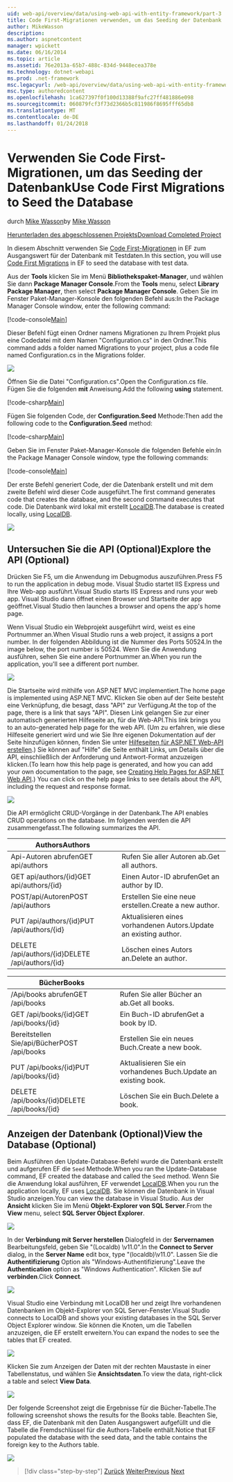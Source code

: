```yaml
---
uid: web-api/overview/data/using-web-api-with-entity-framework/part-3
title: Code First-Migrationen verwenden, um das Seeding der Datenbank | Microsoft Docs
author: MikeWasson
description: 
ms.author: aspnetcontent
manager: wpickett
ms.date: 06/16/2014
ms.topic: article
ms.assetid: 76e2013a-65b7-488c-834d-9448ecea378e
ms.technology: dotnet-webapi
ms.prod: .net-framework
msc.legacyurl: /web-api/overview/data/using-web-api-with-entity-framework/part-3
msc.type: authoredcontent
ms.openlocfilehash: 1ca627397f0f100d13388f9afc27ff481886e098
ms.sourcegitcommit: 060879fcf3f73d2366b5c811986f8695fff65db8
ms.translationtype: MT
ms.contentlocale: de-DE
ms.lasthandoff: 01/24/2018
---
```

<a name="use-code-first-migrations-to-seed-the-database"></a><span data-ttu-id="ea66c-102">Verwenden Sie Code First-Migrationen, um das Seeding der Datenbank</span><span class="sxs-lookup"><span data-stu-id="ea66c-102">Use Code First Migrations to Seed the Database</span></span>
====================
<span data-ttu-id="ea66c-103">durch [Mike Wasson](https://github.com/MikeWasson)</span><span class="sxs-lookup"><span data-stu-id="ea66c-103">by [Mike Wasson](https://github.com/MikeWasson)</span></span>

[<span data-ttu-id="ea66c-104">Herunterladen des abgeschlossenen Projekts</span><span class="sxs-lookup"><span data-stu-id="ea66c-104">Download Completed Project</span></span>](https://github.com/MikeWasson/BookService)

<span data-ttu-id="ea66c-105">In diesem Abschnitt verwenden Sie [Code First-Migrationen](https://msdn.microsoft.com/data/jj591621) in EF zum Ausgangswert für der Datenbank mit Testdaten.</span><span class="sxs-lookup"><span data-stu-id="ea66c-105">In this section, you will use [Code First Migrations](https://msdn.microsoft.com/data/jj591621) in EF to seed the database with test data.</span></span>

<span data-ttu-id="ea66c-106">Aus der **Tools** klicken Sie im Menü **Bibliothekspaket-Manager**, und wählen Sie dann **Package Manager Console**.</span><span class="sxs-lookup"><span data-stu-id="ea66c-106">From the **Tools** menu, select **Library Package Manager**, then select **Package Manager Console**.</span></span> <span data-ttu-id="ea66c-107">Geben Sie im Fenster Paket-Manager-Konsole den folgenden Befehl aus:</span><span class="sxs-lookup"><span data-stu-id="ea66c-107">In the Package Manager Console window, enter the following command:</span></span>

[!code-console[Main](part-3/samples/sample1.cmd)]

<span data-ttu-id="ea66c-108">Dieser Befehl fügt einen Ordner namens Migrationen zu Ihrem Projekt plus eine Codedatei mit dem Namen "Configuration.cs" in den Ordner.</span><span class="sxs-lookup"><span data-stu-id="ea66c-108">This command adds a folder named Migrations to your project, plus a code file named Configuration.cs in the Migrations folder.</span></span>

![](part-3/_static/image1.png)

<span data-ttu-id="ea66c-109">Öffnen Sie die Datei "Configuration.cs".</span><span class="sxs-lookup"><span data-stu-id="ea66c-109">Open the Configuration.cs file.</span></span> <span data-ttu-id="ea66c-110">Fügen Sie die folgenden **mit** Anweisung.</span><span class="sxs-lookup"><span data-stu-id="ea66c-110">Add the following **using** statement.</span></span>

[!code-csharp[Main](part-3/samples/sample2.cs)]

<span data-ttu-id="ea66c-111">Fügen Sie folgenden Code, der **Configuration.Seed** Methode:</span><span class="sxs-lookup"><span data-stu-id="ea66c-111">Then add the following code to the **Configuration.Seed** method:</span></span>

[!code-csharp[Main](part-3/samples/sample3.cs)]

<span data-ttu-id="ea66c-112">Geben Sie im Fenster Paket-Manager-Konsole die folgenden Befehle ein:</span><span class="sxs-lookup"><span data-stu-id="ea66c-112">In the Package Manager Console window, type the following commands:</span></span>

[!code-console[Main](part-3/samples/sample4.cmd)]

<span data-ttu-id="ea66c-113">Der erste Befehl generiert Code, der die Datenbank erstellt und mit dem zweite Befehl wird dieser Code ausgeführt.</span><span class="sxs-lookup"><span data-stu-id="ea66c-113">The first command generates code that creates the database, and the second command executes that code.</span></span> <span data-ttu-id="ea66c-114">Die Datenbank wird lokal mit erstellt [LocalDB](https://msdn.microsoft.com/library/hh510202.aspx).</span><span class="sxs-lookup"><span data-stu-id="ea66c-114">The database is created locally, using [LocalDB](https://msdn.microsoft.com/library/hh510202.aspx).</span></span>

![](part-3/_static/image2.png)

## <a name="explore-the-api-optional"></a><span data-ttu-id="ea66c-115">Untersuchen Sie die API (Optional)</span><span class="sxs-lookup"><span data-stu-id="ea66c-115">Explore the API (Optional)</span></span>

<span data-ttu-id="ea66c-116">Drücken Sie F5, um die Anwendung im Debugmodus auszuführen.</span><span class="sxs-lookup"><span data-stu-id="ea66c-116">Press F5 to run the application in debug mode.</span></span> <span data-ttu-id="ea66c-117">Visual Studio startet IIS Express und Ihre Web-app ausführt.</span><span class="sxs-lookup"><span data-stu-id="ea66c-117">Visual Studio starts IIS Express and runs your web app.</span></span> <span data-ttu-id="ea66c-118">Visual Studio dann öffnet einen Browser und Startseite der app geöffnet.</span><span class="sxs-lookup"><span data-stu-id="ea66c-118">Visual Studio then launches a browser and opens the app's home page.</span></span>

<span data-ttu-id="ea66c-119">Wenn Visual Studio ein Webprojekt ausgeführt wird, weist es eine Portnummer an.</span><span class="sxs-lookup"><span data-stu-id="ea66c-119">When Visual Studio runs a web project, it assigns a port number.</span></span> <span data-ttu-id="ea66c-120">In der folgenden Abbildung ist die Nummer des Ports 50524.</span><span class="sxs-lookup"><span data-stu-id="ea66c-120">In the image below, the port number is 50524.</span></span> <span data-ttu-id="ea66c-121">Wenn Sie die Anwendung ausführen, sehen Sie eine andere Portnummer an.</span><span class="sxs-lookup"><span data-stu-id="ea66c-121">When you run the application, you'll see a different port number.</span></span>

![](part-3/_static/image3.png)

<span data-ttu-id="ea66c-122">Die Startseite wird mithilfe von ASP.NET MVC implementiert.</span><span class="sxs-lookup"><span data-stu-id="ea66c-122">The home page is implemented using ASP.NET MVC.</span></span> <span data-ttu-id="ea66c-123">Klicken Sie oben auf der Seite besteht eine Verknüpfung, die besagt, dass "API" zur Verfügung.</span><span class="sxs-lookup"><span data-stu-id="ea66c-123">At the top of the page, there is a link that says "API".</span></span> <span data-ttu-id="ea66c-124">Diesen Link gelangen Sie zur einer automatisch generierten Hilfeseite an, für die Web-API.</span><span class="sxs-lookup"><span data-stu-id="ea66c-124">This link brings you to an auto-generated help page for the web API.</span></span> <span data-ttu-id="ea66c-125">(Um zu erfahren, wie diese Hilfeseite generiert wird und wie Sie Ihre eigenen Dokumentation auf der Seite hinzufügen können, finden Sie unter [Hilfeseiten für ASP.NET Web-API erstellen](../../getting-started-with-aspnet-web-api/creating-api-help-pages.md).) Sie können auf "Hilfe" die Seite enthält Links, um Details über die API, einschließlich der Anforderung und Antwort-Format anzuzeigen klicken.</span><span class="sxs-lookup"><span data-stu-id="ea66c-125">(To learn how this help page is generated, and how you can add your own documentation to the page, see [Creating Help Pages for ASP.NET Web API](../../getting-started-with-aspnet-web-api/creating-api-help-pages.md).) You can click on the help page links to see details about the API, including the request and response format.</span></span>

![](part-3/_static/image4.png)

<span data-ttu-id="ea66c-126">Die API ermöglicht CRUD-Vorgänge in der Datenbank.</span><span class="sxs-lookup"><span data-stu-id="ea66c-126">The API enables CRUD operations on the database.</span></span> <span data-ttu-id="ea66c-127">Im folgenden werden die API zusammengefasst.</span><span class="sxs-lookup"><span data-stu-id="ea66c-127">The following summarizes the API.</span></span>

| <span data-ttu-id="ea66c-128">Authors</span><span class="sxs-lookup"><span data-stu-id="ea66c-128">Authors</span></span> |  |
| --- | -- |
| <span data-ttu-id="ea66c-129">Api-Autoren abrufen</span><span class="sxs-lookup"><span data-stu-id="ea66c-129">GET api/authors</span></span> | <span data-ttu-id="ea66c-130">Rufen Sie aller Autoren ab.</span><span class="sxs-lookup"><span data-stu-id="ea66c-130">Get all authors.</span></span> |
| <span data-ttu-id="ea66c-131">GET api/authors/{id}</span><span class="sxs-lookup"><span data-stu-id="ea66c-131">GET api/authors/{id}</span></span> | <span data-ttu-id="ea66c-132">Einen Autor-ID abrufen</span><span class="sxs-lookup"><span data-stu-id="ea66c-132">Get an author by ID.</span></span> |
| <span data-ttu-id="ea66c-133">POST/api/Autoren</span><span class="sxs-lookup"><span data-stu-id="ea66c-133">POST /api/authors</span></span> | <span data-ttu-id="ea66c-134">Erstellen Sie eine neue erstellen.</span><span class="sxs-lookup"><span data-stu-id="ea66c-134">Create a new author.</span></span> |
| <span data-ttu-id="ea66c-135">PUT /api/authors/{id}</span><span class="sxs-lookup"><span data-stu-id="ea66c-135">PUT /api/authors/{id}</span></span> | <span data-ttu-id="ea66c-136">Aktualisieren eines vorhandenen Autors.</span><span class="sxs-lookup"><span data-stu-id="ea66c-136">Update an existing author.</span></span> |
| <span data-ttu-id="ea66c-137">DELETE /api/authors/{id}</span><span class="sxs-lookup"><span data-stu-id="ea66c-137">DELETE /api/authors/{id}</span></span> | <span data-ttu-id="ea66c-138">Löschen eines Autors an.</span><span class="sxs-lookup"><span data-stu-id="ea66c-138">Delete an author.</span></span> |

| <span data-ttu-id="ea66c-139">Bücher</span><span class="sxs-lookup"><span data-stu-id="ea66c-139">Books</span></span> |  |
| --- | -- |
| <span data-ttu-id="ea66c-140">/Api/books abrufen</span><span class="sxs-lookup"><span data-stu-id="ea66c-140">GET /api/books</span></span> | <span data-ttu-id="ea66c-141">Rufen Sie aller Bücher an ab.</span><span class="sxs-lookup"><span data-stu-id="ea66c-141">Get all books.</span></span> |
| <span data-ttu-id="ea66c-142">GET /api/books/{id}</span><span class="sxs-lookup"><span data-stu-id="ea66c-142">GET /api/books/{id}</span></span> | <span data-ttu-id="ea66c-143">Ein Buch-ID abrufen</span><span class="sxs-lookup"><span data-stu-id="ea66c-143">Get a book by ID.</span></span> |
| <span data-ttu-id="ea66c-144">Bereitstellen Sie/api/Bücher</span><span class="sxs-lookup"><span data-stu-id="ea66c-144">POST /api/books</span></span> | <span data-ttu-id="ea66c-145">Erstellen Sie ein neues Buch.</span><span class="sxs-lookup"><span data-stu-id="ea66c-145">Create a new book.</span></span> |
| <span data-ttu-id="ea66c-146">PUT /api/books/{id}</span><span class="sxs-lookup"><span data-stu-id="ea66c-146">PUT /api/books/{id}</span></span> | <span data-ttu-id="ea66c-147">Aktualisieren Sie ein vorhandenes Buch.</span><span class="sxs-lookup"><span data-stu-id="ea66c-147">Update an existing book.</span></span> |
| <span data-ttu-id="ea66c-148">DELETE /api/books/{id}</span><span class="sxs-lookup"><span data-stu-id="ea66c-148">DELETE /api/books/{id}</span></span> | <span data-ttu-id="ea66c-149">Löschen Sie ein Buch.</span><span class="sxs-lookup"><span data-stu-id="ea66c-149">Delete a book.</span></span> |

## <a name="view-the-database-optional"></a><span data-ttu-id="ea66c-150">Anzeigen der Datenbank (Optional)</span><span class="sxs-lookup"><span data-stu-id="ea66c-150">View the Database (Optional)</span></span>

<span data-ttu-id="ea66c-151">Beim Ausführen den Update-Database-Befehl wurde die Datenbank erstellt und aufgerufen EF die `Seed` Methode.</span><span class="sxs-lookup"><span data-stu-id="ea66c-151">When you ran the Update-Database command, EF created the database and called the `Seed` method.</span></span> <span data-ttu-id="ea66c-152">Wenn Sie die Anwendung lokal ausführen, EF verwendet [LocalDB](https://blogs.msdn.com/b/sqlexpress/archive/2011/07/12/introducing-localdb-a-better-sql-express.aspx).</span><span class="sxs-lookup"><span data-stu-id="ea66c-152">When you run the application locally, EF uses [LocalDB](https://blogs.msdn.com/b/sqlexpress/archive/2011/07/12/introducing-localdb-a-better-sql-express.aspx).</span></span> <span data-ttu-id="ea66c-153">Sie können die Datenbank in Visual Studio anzeigen.</span><span class="sxs-lookup"><span data-stu-id="ea66c-153">You can view the database in Visual Studio.</span></span> <span data-ttu-id="ea66c-154">Aus der **Ansicht** klicken Sie im Menü **Objekt-Explorer von SQL Server**.</span><span class="sxs-lookup"><span data-stu-id="ea66c-154">From the **View** menu, select **SQL Server Object Explorer**.</span></span>

![](part-3/_static/image5.png)

<span data-ttu-id="ea66c-155">In der **Verbindung mit Server herstellen** Dialogfeld in der **Servernamen** Bearbeitungsfeld, geben Sie "(Localdb) \v11.0".</span><span class="sxs-lookup"><span data-stu-id="ea66c-155">In the **Connect to Server** dialog, in the **Server Name** edit box, type "(localdb)\v11.0".</span></span> <span data-ttu-id="ea66c-156">Lassen Sie die **Authentifizierung** Option als "Windows-Authentifizierung".</span><span class="sxs-lookup"><span data-stu-id="ea66c-156">Leave the **Authentication** option as "Windows Authentication".</span></span> <span data-ttu-id="ea66c-157">Klicken Sie auf **verbinden**.</span><span class="sxs-lookup"><span data-stu-id="ea66c-157">Click **Connect**.</span></span>

![](part-3/_static/image6.png)

<span data-ttu-id="ea66c-158">Visual Studio eine Verbindung mit LocalDB her und zeigt Ihre vorhandenen Datenbanken im Objekt-Explorer von SQL Server-Fenster.</span><span class="sxs-lookup"><span data-stu-id="ea66c-158">Visual Studio connects to LocalDB and shows your existing databases in the SQL Server Object Explorer window.</span></span> <span data-ttu-id="ea66c-159">Sie können die Knoten, um die Tabellen anzuzeigen, die EF erstellt erweitern.</span><span class="sxs-lookup"><span data-stu-id="ea66c-159">You can expand the nodes to see the tables that EF created.</span></span>

![](part-3/_static/image7.png)

<span data-ttu-id="ea66c-160">Klicken Sie zum Anzeigen der Daten mit der rechten Maustaste in einer Tabellenstatus, und wählen Sie **Ansichtsdaten**.</span><span class="sxs-lookup"><span data-stu-id="ea66c-160">To view the data, right-click a table and select **View Data**.</span></span>

![](part-3/_static/image8.png)

<span data-ttu-id="ea66c-161">Der folgende Screenshot zeigt die Ergebnisse für die Bücher-Tabelle.</span><span class="sxs-lookup"><span data-stu-id="ea66c-161">The following screenshot shows the results for the Books table.</span></span> <span data-ttu-id="ea66c-162">Beachten Sie, dass EF, die Datenbank mit den Daten Ausgangswert aufgefüllt und die Tabelle die Fremdschlüssel für die Authors-Tabelle enthält.</span><span class="sxs-lookup"><span data-stu-id="ea66c-162">Notice that EF populated the database with the seed data, and the table contains the foreign key to the Authors table.</span></span>

![](part-3/_static/image9.png)

>[!div class="step-by-step"]
<span data-ttu-id="ea66c-163">[Zurück](part-2.md)
[Weiter](part-4.md)</span><span class="sxs-lookup"><span data-stu-id="ea66c-163">[Previous](part-2.md)
[Next](part-4.md)</span></span>
